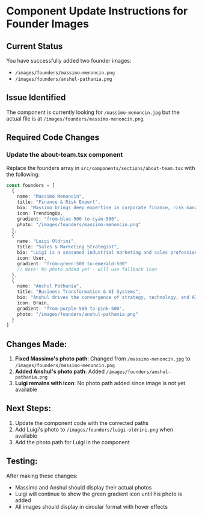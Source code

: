 # Component Update Instructions for Founder Images

## Current Status
You have successfully added two founder images:
- `/images/founders/massimo-menoncin.png`
- `/images/founders/anshul-pathania.png`

## Issue Identified
The component is currently looking for `/massimo-menoncin.jpg` but the actual file is at `/images/founders/massimo-menoncin.png`.

## Required Code Changes

### Update the about-team.tsx component

Replace the founders array in `src/components/sections/about-team.tsx` with the following:

```typescript
const founders = [
  {
    name: "Massimo Menoncin",
    title: "Finance & Risk Expert",
    bio: "Massimo brings deep expertise in corporate finance, risk management, and strategic advisory. With a career spanning industries and geographies, he ensures every CatalytIQ Systems solution is grounded in financial impact and operational clarity.",
    icon: TrendingUp,
    gradient: "from-blue-500 to-cyan-500",
    photo: "/images/founders/massimo-menoncin.png"
  },
  {
    name: "Luigi Oldrini",
    title: "Sales & Marketing Strategist",
    bio: "Luigi is a seasoned industrial marketing and sales professional with a passion for performance-driven growth. He leads the commercial lens of our projects, aligning automation with customer value and revenue.",
    icon: User,
    gradient: "from-green-500 to-emerald-500"
    // Note: No photo added yet - will use fallback icon
  },
  {
    name: "Anshul Pathania",
    title: "Business Transformation & AI Systems",
    bio: "Anshul drives the convergence of strategy, technology, and AI. With a background in turnaround consulting and intelligent systems design, he ensures CatalytIQ Systems delivers solutions that are both forward-thinking and executable.",
    icon: Brain,
    gradient: "from-purple-500 to-pink-500",
    photo: "/images/founders/anshul-pathania.png"
  }
]
```

## Changes Made:
1. **Fixed Massimo's photo path**: Changed from `/massimo-menoncin.jpg` to `/images/founders/massimo-menoncin.png`
2. **Added Anshul's photo path**: Added `/images/founders/anshul-pathania.png`
3. **Luigi remains with icon**: No photo path added since image is not yet available

## Next Steps:
1. Update the component code with the corrected paths
2. Add Luigi's photo to `/images/founders/luigi-oldrini.png` when available
3. Add the photo path for Luigi in the component

## Testing:
After making these changes:
- Massimo and Anshul should display their actual photos
- Luigi will continue to show the green gradient icon until his photo is added
- All images should display in circular format with hover effects